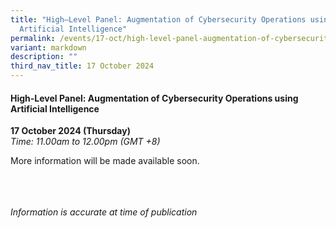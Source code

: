 ```yaml
---
title: "High–Level Panel: Augmentation of Cybersecurity Operations using
  Artificial Intelligence"
permalink: /events/17-oct/high-level-panel-augmentation-of-cybersecurity-operations-using-ai/
variant: markdown
description: ""
third_nav_title: 17 October 2024
---
```

#### **High-Level Panel: Augmentation of Cybersecurity Operations using Artificial Intelligence**

**17 October 2024 (Thursday)**  
*Time: 11.00am to 12.00pm (GMT +8)*

More information will be made available soon.

<br><br><br>
*Information is accurate at time of publication*